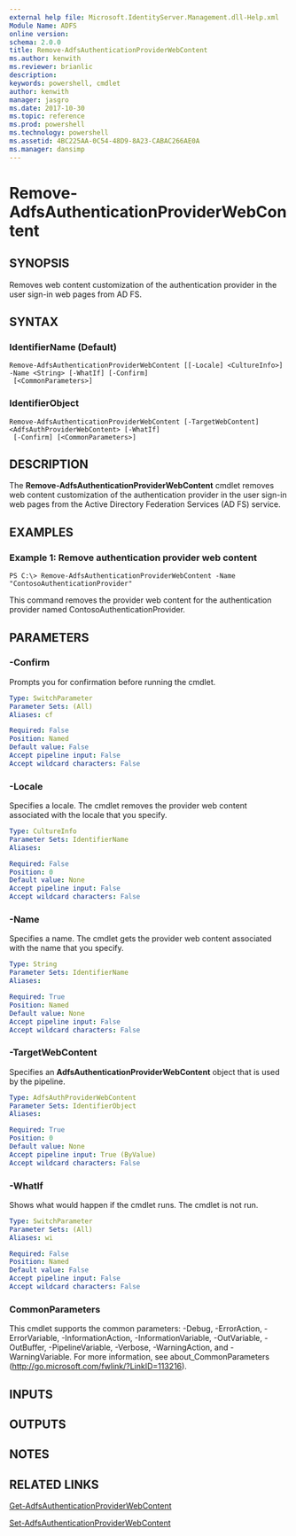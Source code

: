 ```yaml
---
external help file: Microsoft.IdentityServer.Management.dll-Help.xml
Module Name: ADFS
online version: 
schema: 2.0.0
title: Remove-AdfsAuthenticationProviderWebContent
ms.author: kenwith
ms.reviewer: brianlic
description: 
keywords: powershell, cmdlet
author: kenwith
manager: jasgro
ms.date: 2017-10-30
ms.topic: reference
ms.prod: powershell
ms.technology: powershell
ms.assetid: 4BC225AA-0C54-48D9-8A23-CABAC266AE0A
ms.manager: dansimp
---
```


# Remove-AdfsAuthenticationProviderWebContent

## SYNOPSIS
Removes web content customization of the authentication provider in the user sign-in web pages from AD FS.

## SYNTAX

### IdentifierName (Default)
```
Remove-AdfsAuthenticationProviderWebContent [[-Locale] <CultureInfo>] -Name <String> [-WhatIf] [-Confirm]
 [<CommonParameters>]
```

### IdentifierObject
```
Remove-AdfsAuthenticationProviderWebContent [-TargetWebContent] <AdfsAuthProviderWebContent> [-WhatIf]
 [-Confirm] [<CommonParameters>]
```

## DESCRIPTION
The **Remove-AdfsAuthenticationProviderWebContent** cmdlet removes web content customization of the authentication provider in the user sign-in web pages from the Active Directory Federation Services (AD FS) service.

## EXAMPLES

### Example 1: Remove authentication provider web content
```
PS C:\> Remove-AdfsAuthenticationProviderWebContent -Name "ContosoAuthenticationProvider"
```

This command removes the provider web content for the authentication provider named ContosoAuthenticationProvider.

## PARAMETERS

### -Confirm
Prompts you for confirmation before running the cmdlet.

```yaml
Type: SwitchParameter
Parameter Sets: (All)
Aliases: cf

Required: False
Position: Named
Default value: False
Accept pipeline input: False
Accept wildcard characters: False
```

### -Locale
Specifies a locale.
The cmdlet removes the provider web content associated with the locale that you specify.

```yaml
Type: CultureInfo
Parameter Sets: IdentifierName
Aliases: 

Required: False
Position: 0
Default value: None
Accept pipeline input: False
Accept wildcard characters: False
```

### -Name
Specifies a name.
The cmdlet gets the provider web content associated with the name that you specify.

```yaml
Type: String
Parameter Sets: IdentifierName
Aliases: 

Required: True
Position: Named
Default value: None
Accept pipeline input: False
Accept wildcard characters: False
```

### -TargetWebContent
Specifies an **AdfsAuthenticationProviderWebContent** object that is used by the pipeline.

```yaml
Type: AdfsAuthProviderWebContent
Parameter Sets: IdentifierObject
Aliases: 

Required: True
Position: 0
Default value: None
Accept pipeline input: True (ByValue)
Accept wildcard characters: False
```

### -WhatIf
Shows what would happen if the cmdlet runs.
The cmdlet is not run.

```yaml
Type: SwitchParameter
Parameter Sets: (All)
Aliases: wi

Required: False
Position: Named
Default value: False
Accept pipeline input: False
Accept wildcard characters: False
```

### CommonParameters
This cmdlet supports the common parameters: -Debug, -ErrorAction, -ErrorVariable, -InformationAction, -InformationVariable, -OutVariable, -OutBuffer, -PipelineVariable, -Verbose, -WarningAction, and -WarningVariable. For more information, see about_CommonParameters (http://go.microsoft.com/fwlink/?LinkID=113216).

## INPUTS

## OUTPUTS

## NOTES

## RELATED LINKS

[Get-AdfsAuthenticationProviderWebContent](./Get-AdfsAuthenticationProviderWebContent.md)

[Set-AdfsAuthenticationProviderWebContent](./Set-AdfsAuthenticationProviderWebContent.md)


